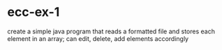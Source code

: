 # ecc-ex-1
create a simple java program that reads a formatted file and stores each element in an array; can edit, delete, add elements accordingly
